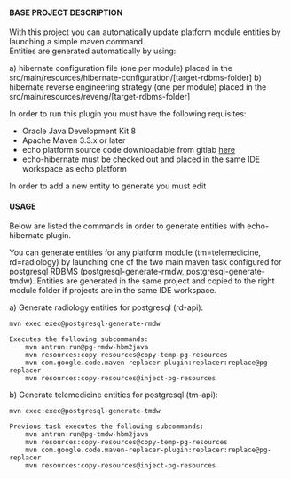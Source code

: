 #### BASE PROJECT DESCRIPTION ####

With this project you can automatically update platform module entities by launching a simple maven command.<br/>
Entities are generated automatically by using:

a) hibernate configuration file (one per module) placed in the src/main/resources/hibernate-configuration/[target-rdbms-folder]
b) hibernate reverse engineering strategy (one per module) placed in the src/main/resources/reveng/[target-rdbms-folder]

In order to run this plugin you must have the following requisites:
- Oracle Java Development Kit 8
- Apache Maven 3.3.x or later
- echo platform source code downloadable from gitlab <a href="http://dev.neclab.it:8181/a.matteo/echo">here</a>
- echo-hibernate must be checked out and placed in the same IDE workspace as echo platform 

In order to add a new entity to generate you must edit

#### USAGE ####
Below are listed the commands in order to generate entities with echo-hibernate plugin.<br>

You can generate entities for any platform module (tm=telemedicine, rd=radiology) by launching one of the two main maven task configured for postgresql RDBMS (postgresql-generate-rmdw, postgresql-generate-tmdw). Entities are generated in the same project and copied to the right module folder if projects are in the same IDE workspace.

a) Generate radiology entities for postgresql (rd-api):

	mvn exec:exec@postgresql-generate-rmdw

	Executes the following subcommands:
		mvn antrun:run@pg-rmdw-hbm2java
		mvn resources:copy-resources@copy-temp-pg-resources
		mvn com.google.code.maven-replacer-plugin:replacer:replace@pg-replacer
		mvn resources:copy-resources@inject-pg-resources
		
b) Generate telemedicine entities for postgresql (tm-api):

	mvn exec:exec@postgresql-generate-tmdw

	Previous task executes the following subcommands:
		mvn antrun:run@pg-tmdw-hbm2java
		mvn resources:copy-resources@copy-temp-pg-resources
		mvn com.google.code.maven-replacer-plugin:replacer:replace@pg-replacer
		mvn resources:copy-resources@inject-pg-resources
